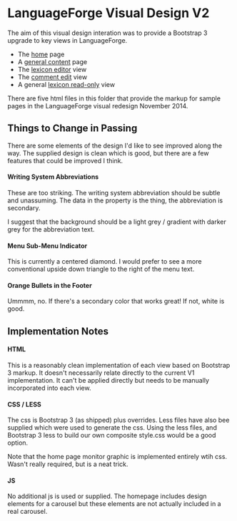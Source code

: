 # LanguageForge Visual Design V2 #

The aim of this visual design interation was to provide a Bootstrap 3 upgrade to key views in LanguageForge.

* The [home](http://htmlpreview.github.io/?https://github.com/sillsdev/web-languageforge/blob/master/docs/webdesign/LanguageForgeV2/main.html) page
* A [general content](http://htmlpreview.github.io/?https://github.com/sillsdev/web-languageforge/blob/master/docs/webdesign/LanguageForgeV2/learn.html) page
* The [lexicon editor](http://htmlpreview.github.io/?https://github.com/sillsdev/web-languageforge/blob/master/docs/webdesign/LanguageForgeV2/edit-list.html) view
* The [comment edit](http://htmlpreview.github.io/?https://github.com/sillsdev/web-languageforge/blob/master/docs/webdesign/LanguageForgeV2/comments-list.html) view
* A general [lexicon read-only](http://htmlpreview.github.io/?https://github.com/sillsdev/web-languageforge/blob/master/docs/webdesign/LanguageForgeV2/view-list.html) view

There are five html files in this folder that provide the markup for sample pages in the LanguageForge visual redesign November 2014.

## Things to Change in Passing

There are some elements of the design I'd like to see improved along the way.  The supplied design is clean which is good, but there are a few features that could be improved I think.

#### Writing System Abbreviations

These are too striking.   The writing system abbreviation should be subtle and unassuming.  The data in the property is the thing, the abbreviation is secondary.

I suggest that the background should be a light grey / gradient with darker grey for the abbreviation text.

#### Menu Sub-Menu Indicator

This is currently a centered diamond.  I would prefer to see a more conventional upside down triangle to the right of the menu text.

#### Orange Bullets in the Footer

Ummmm, no.  If there's a secondary color that works great!  If not, white is good.

## Implementation Notes ##

#### HTML

This is a reasonably clean implementation of each view based on Bootstrap 3 markup.  It doesn't necessarily relate directly to the current V1 implementation.  It can't be applied directly but needs to be manually incorporated into each view.

#### CSS / LESS

The css is Bootstrap 3 (as shipped) plus overrides.  Less files have also bee supplied which were used to generate the css.  Using the less files, and Bootstrap 3 less to build our own composite style.css would be a good option.

Note that the home page monitor graphic is implemented entirely wtih css.  Wasn't really required, but is a neat trick.

#### JS

No additional js is used or supplied.  The homepage includes design elements for a carousel but these elements are not actually included in a real carousel.
